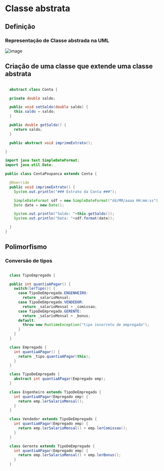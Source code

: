   # Classe abstrata 

  ## Definição
  ### Representação de Classe abstrada na UML
  ![image](https://user-images.githubusercontent.com/104472203/190886184-a604779b-ea47-4562-8a08-2a062d0da543.png)

  
  ## Criação de uma classe que extende uma classe abstrata
  ```java
  
    abstract class Conta {

    private double saldo;

    public void setSaldo(double saldo) {
      this.saldo = saldo;
    }

    public double getSaldo() {
      return saldo;
    }

    public abstract void imprimeExtrato();

  }
  
  import java.text.SimpleDateFormat;
  import java.util.Date;

  public class ContaPoupanca extends Conta {

    @Override
    public void imprimeExtrato() {
      System.out.println("### Extrato da Conta ###");

      SimpleDateFormat sdf = new SimpleDateFormat("dd/MM/aaaa HH:mm:ss");
      Date date = new Date();

      System.out.println("Saldo: "+this.getSaldo());
      System.out.println("Data: "+sdf.format(date));

    }
  }
  
  ```
  ## Polimorfismo
  ### Conversão de tipos
  ```java
  
    class TipoEmpregado {

    public int quantiaAPagar() {
      switch(lerTipo()) {
        case TipoDeEmpregado.ENGENHEIRO:
          return _salarioMensal;
        case TipoDeEmpregado.VENDEDOR:
          return _salarioMensal + _comissao;
        case TipoDeEmpregado.GERENTE:
          return _salarioMensal + _bonus;
        default:
          throw new RuntimeException("tipo incorreto de empregado");
        }
      }
    }

    class Empregado {
      int quantiaAPagar() {
        return _tipo.quantiaAPagar(this);
      }
    }

    class TipoDeEmpregado {
      abstract int quantiaAPagar(Empregado emp);
    }

    class Engenheiro extends TipoDeEmpregado {
      int quantiaAPagar(Empregado emp) {
        return emp.lerSalarioMensal();
      }
    }

    class Vendedor extends TipoDeEmpregado {
      int quantiaAPagar(Empregado emp) {
        return emp.lerSalarioMensal() + emp.lerComissao();
      }
    }

    class Gerente extends TipoDeEmpregado {
      int quantiaAPagar(Empregado emp) {
        return emp.lerSalarioMensal() + emp.lerBonus();
      }
    }
  
  ```

